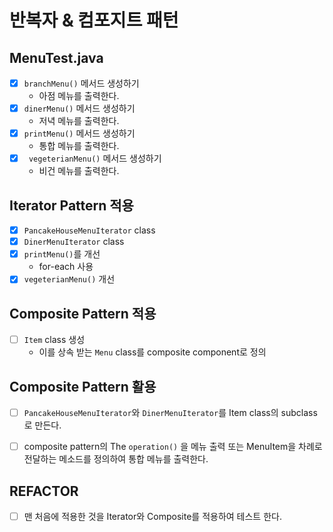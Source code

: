 # 반복자 & 컴포지트 패턴

##  MenuTest.java
- [x] `branchMenu()` 메서드 생성하기
  - 아점 메뉴를 출력한다.
- [x] `dinerMenu()` 메서드 생성하기
  - 저녁 메뉴를 출력한다.
- [x] `printMenu()` 메서드 생성하기
  - 통합 메뉴를 출력한다.
- [x] ` vegeterianMenu()` 메서드 생성하기
  - 비건 메뉴를 출력한다.

## Iterator Pattern 적용
- [x] `PancakeHouseMenuIterator` class
- [x] `DinerMenuIterator` class
- [x] `printMenu()`를 개선
  - for-each 사용
- [x] `vegeterianMenu()` 개선

## Composite Pattern 적용
- [ ] `Item` class 생성
  - 이를 상속 받는 `Menu` class를 composite component로 정의

## Composite Pattern 활용
-[ ] `PancakeHouseMenuIterator`와 `DinerMenuIterator`를 Item class의 subclass로 만든다.
- [ ] composite pattern의  The `operation()` 을 메뉴 출력 또는 MenuItem을 차례로 전달하는 메소드를 정의하여 통합 메뉴를 출력한다.


## REFACTOR
-[ ] 맨 처음에 적용한 것을 Iterator와 Composite를 적용하여 테스트 한다.
